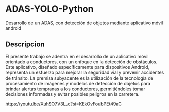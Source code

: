 # ADAS-YOLO-Python
Desarrollo de un ADAS, con detección de objetos mediante aplicativo móvil android

## Descripcion
El presente trabajo se adentra en el desarrollo de un aplicativo móvil orientado a conductores, con un enfoque en la detección de obstáculos. Este aplicativo, diseñado específicamente para dispositivos Android, representa un esfuerzo para mejorar la seguridad vial y prevenir accidentes de tránsito. La premisa subyacente es la utilización de la tecnología de procesamiento de imágenes y modelos de detección de objetos para brindar alertas tempranas a los conductores, permitiéndoles tomar decisiones informadas y evitar posibles peligros en la carretera.

https://youtu.be/XuhSO7V3L_c?si=KEkOvFoubPEt49aC
